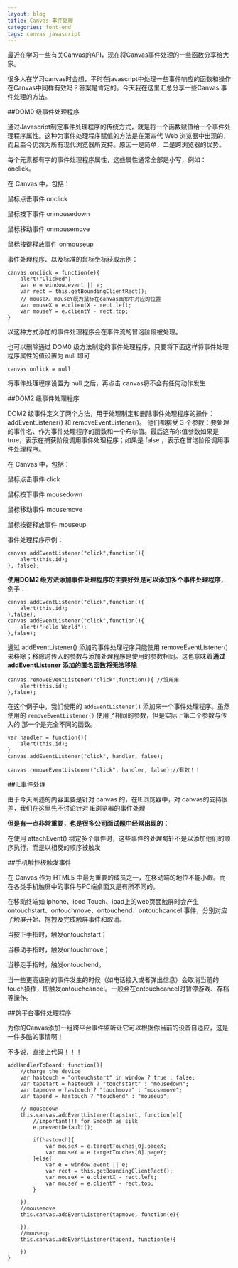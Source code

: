 ```yaml
---
layout: blog
title: Canvas 事件处理
categories: font-end
tags: canvas javascript
---
```

最近在学习一些有关Canvas的API，现在将Canvas事件处理的一些函数分享给大家。

很多人在学习canvas时会想，平时在javascript中处理一些事件响应的函数和操作在Canvas中同样有效吗？答案是肯定的。今天我在这里汇总分享一些Canvas 事件处理的方法。

##DOM0 级事件处理程序

通过Javascript制定事件处理程序的传统方式，就是将一个函数赋值给一个事件处理程序属性。这种为事件处理程序赋值的方法是在第四代 Web 浏览器中出现的，而且至今仍然为所有现代浏览器所支持。原因一是简单，二是跨浏览器的优势。

每个元素都有字的事件处理程序属性，这些属性通常全部是小写，例如：onclick。

在 Canvas 中，包括：

鼠标点击事件 onclick

鼠标按下事件 onmousedown

鼠标移动事件 onmousemove

鼠标按键释放事件 onmouseup

事件处理程序、以及标准的鼠标坐标获取示例：

	canvas.onclick = function(e){
		alert("Clicked")
		var e = window.event || e;
		var rect = this.getBoundingClientRect();
		// mouseX、mouseY既为鼠标在canvas画布中对应的位置
		var mouseX = e.clientX - rect.left;
		var mouseY = e.clientY - rect.top;
	}

以这种方式添加的事件处理程序会在事件流的冒泡阶段被处理。

也可以删除通过 DOM0 级方法制定的事件处理程序，只要将下面这样将事件处理程序属性的值设置为 null 即可

`canvas.onlick = null`

将事件处理程序设置为 null 之后，再点击 canvas将不会有任何动作发生

##DOM2 级事件处理程序

DOM2 级事件定义了两个方法，用于处理制定和删除事件处理程序的操作： addEventListener() 和 removeEventListener()。 他们都接受 3 个参数：要处理的事件名、作为事件处理程序的函数和一个布尔值。最后这布尔值参数如果是 true，表示在捕获阶段调用事件处理程序；如果是 false ，表示在冒泡阶段调用事件处理程序。

在 Canvas 中，包括：

鼠标点击事件 click

鼠标按下事件 mousedown

鼠标移动事件 mousemove

鼠标按键释放事件 mouseup

事件处理程序示例：

	canvas.addEventListener("click",function(){
		alert(this.id);
	}, false);

**使用DOM2 级方法添加事件处理程序的主要好处是可以添加多个事件处理程序**，例子：

	canvas.addEventListener("click",function(){
		alert(this.id);
	},false);
	canvas.addEventListener("click",function(){
		alert("Hello World");
	},false);

通过 addEventListener() 添加的事件处理程序只能使用  removeEventListener() 来移除；移除时传入的参数与添加处理程序是使用的参数相同。这也意味着**通过 addEventListener 添加的匿名函数将无法移除**

	canvas.removeEventListener("click",function(){ //没用用
		alert(this.id);
	},false);

在这个例子中，我们使用的 `addEventListener()` 添加来一个事件处理程序。虽然使用的 `removeEventListener()` 使用了相同的参数，但是实际上第二个参数与传入的 那一个是完全不同的函数。

	var handler = function(){
		alert(this.id);
	}
	canvas.addEventListener("click", handler, false);

	canvas.removeEventListener("click", handler, false);//有效！！

##IE事件处理

由于今天阐述的内容主要是针对 canvas 的，在IE浏览器中，对 canvas的支持很差，我们在这里先不讨论针对 IE浏览器的事件处理

**但是有一点非常重要，也是很多公司面试题中经常出现的：**

在使用 attachEvent() 绑定多个事件时，这些事件的处理蜀轩不是以添加他们的顺序执行，而是以相反的顺序被触发

##手机触控板触发事件

在 Canvas 作为 HTML5 中最为重要的成员之一，在移动端的地位不能小觑。而在各类手机触屏中的事件与PC端桌面又是有所不同的。

在移动终端如 iphone、ipod  Touch、ipad上的web页面触屏时会产生ontouchstart、ontouchmove、ontouchend、ontouchcancel 事件，分别对应了触屏开始、拖拽及完成触屏事件和取消。

当按下手指时，触发ontouchstart；

当移动手指时，触发ontouchmove；

当移走手指时，触发ontouchend。

当一些更高级别的事件发生的时候（如电话接入或者弹出信息）会取消当前的touch操作，即触发ontouchcancel。一般会在ontouchcancel时暂停游戏、存档等操作。

##跨平台事件处理程序

为你的Canvas添加一组跨平台事件监听让它可以根据你当前的设备自适应，这是一件多酷的事情啊！

不多说，直接上代码！！！

	addHandlerToBoard: function(){
		//charge the device
		var hastouch = "ontouchstart" in window ? true : false;
		var tapstart = hastouch ? "touchstart" : "mousedown";
		var tapmove = hastouch ? "touchmove" : "mousemove";
		var tapend = hastouch ? "touchend" : "mouseup";

		// mousedown
		this.canvas.addEventListener(tapstart, function(e){
			//important!!! for Smooth as silk
			e.preventDefault();

			if(hastouch){
				var mouseX = e.targetTouches[0].pageX;
				var mouseY = e.targetTouches[0].pageY;
			}else{
				var e = window.event || e;
				var rect = this.getBoundingClientRect();
				var mouseX = e.clientX - rect.left;
				var mouseY = e.clientY - rect.top;
			}
			
		}),
		//mousemove
		this.canvas.addEventListener(tapmove, function(e){

		}),
		//mouseup
		this.canvas.addEventListener(tapend, function(e){

		})
	}